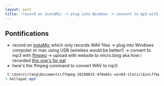 ```yaml
---
layout: post
title: "record on instaMic -> plug into Windows -> convert to mp3 with ffmpeg -> upload with website to micro.blog aka how i recorded this one's for pat"
---
```


## Pontifications

* record on [instaMic](https://instamic.io/pages/instamic-support-mobile-app) which only records WAV files -> plug into Windows computer or mac  using USB (wireless would be better!) -> convert to mp3 with [ffmpeg](https://ffmpeg.zeranoe.com/builds/) -> upload with website to micro.blog aka how i recorded [this one's for pat](http://roland.micro.blog/2018/08/15/this-ones-for.html)
* here's the ffmpeg command to convert WAV to mp3:
```powershell
 C:\Users\rtang\Documents\ffmpeg-20180815-4f8e65c-win64-static\bin\ffmpeg.exe -i D:\IST_0007.wav -f mp
3 hellopat.mp3
```
